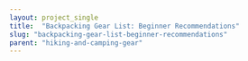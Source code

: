 ```yaml
---
layout: project_single
title:  "Backpacking Gear List: Beginner Recommendations"
slug: "backpacking-gear-list-beginner-recommendations"
parent: "hiking-and-camping-gear"
---
```

 